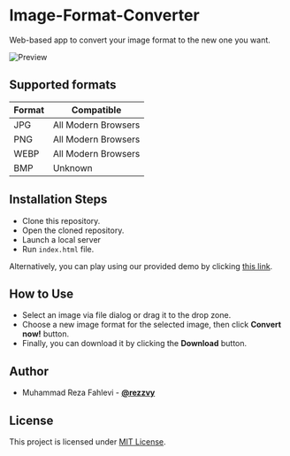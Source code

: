 # Image-Format-Converter

Web-based app to convert your image format to the new one you want.

![Preview](https://repository-images.githubusercontent.com/735607474/6e5f2848-fc16-4057-98c1-d694b89dd77d)

## Supported formats

| Format | Compatible          |
| ------ | ------------------- |
| JPG    | All Modern Browsers |
| PNG    | All Modern Browsers |
| WEBP   | All Modern Browsers |
| BMP    | Unknown             |

## Installation Steps

- Clone this repository.
- Open the cloned repository.
- Launch a local server
- Run `index.html` file.

Alternatively, you can play using our provided demo by clicking [this link](https://rezzvy.github.io/image-format-converter/).

## How to Use

- Select an image via file dialog or drag it to the drop zone.
- Choose a new image format for the selected image, then click **Convert now!** button.
- Finally, you can download it by clicking the **Download** button.

## Author

- Muhammad Reza Fahlevi - **[@rezzvy](https://github.com/rezzvy)**

## License

This project is licensed under [MIT License](https://github.com/rezzvy/image-format-converter/blob/master/LICENSE).
